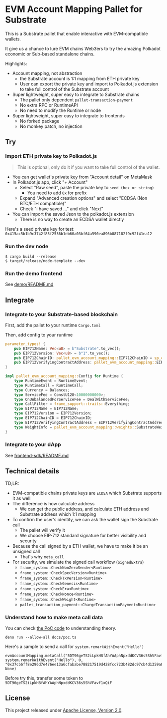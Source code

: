 EVM Account Mapping Pallet for Substrate
====

This is a Substrate pallet that enable interactive with EVM-compatible wallets.

It give us a chance to lure EVM chains Web3ers to try the amazing Polkadot economic or Sub-based standalone chains.

Highlights:
- Account mapping, not abstraction
  - the Substrate account is 1:1 mapping from ETH private key
  - User can export the private key and import to Polkadot.js extension to take full control of the Substrate account 
- Super lightweight, super easy to integrate to Substrate chains
  - The pallet only dependent `pallet-transaction-payment`
  - No extra RPC or RuntimeAPI
  - No need to modify the Runtime or node
- Super lightweight, super easy to integrate to frontends
  - No forked package
  - No monkey patch, no injection

## Try

### Import ETH private key to Polkadot.js

> This is optional, only do it if you want to take full control of the wallet.

- You can get wallet's private key from "Account detail" on MetaMask
- In Polkadot.js app, click "+ Account"
  - Select "Raw seed", paste the private key to `seed (hex or string)`
    - You need to add `0x` for prefix
  - Expand "Advanced creation options" and select "ECDSA (Non BTC/ETH compatible)"
  - Check "I have saved ..." and click "Next"
- You can import the saved Json to the polkadot.js extension
  - There is no way to create an ECDSA wallet directly

Here's a seed private key for test:
`0x415ac5b1b9c3742f85f2536b1eb60a03bf64a590ea896b087182f9c92f41ea12`

### Run the dev node

```
$ cargo build --release
$ target/release/node-template --dev
```

### Run the demo frontend

See [demo/README.md](demo/README.md)

## Integrate

### Integrate to your Substrate-based blockchain

First, add the pallet to your runtime `Cargo.toml`

Then, add config to your runtime

```rust
parameter_types! {
	pub EIP712Name: Vec<u8> = b"Substrate".to_vec();
	pub EIP712Version: Vec<u8> = b"1".to_vec();
	pub EIP712ChainID: pallet_evm_account_mapping::EIP712ChainID = sp_core::U256::from(0);
	pub EIP712VerifyingContractAddress: pallet_evm_account_mapping::EIP712VerifyingContractAddress = sp_core::H160::from([0u8; 20]);
}

impl pallet_evm_account_mapping::Config for Runtime {
	type RuntimeEvent = RuntimeEvent;
	type RuntimeCall = RuntimeCall;
	type Currency = Balances;
	type ServiceFee = ConstU128<10000000000>;
	type OnUnbalancedForServiceFee = DealWithServiceFee;
	type CallFilter = frame_support::traits::Everything;
	type EIP712Name = EIP712Name;
	type EIP712Version = EIP712Version;
	type EIP712ChainID = EIP712ChainID;
	type EIP712VerifyingContractAddress = EIP712VerifyingContractAddress;
	type WeightInfo = pallet_evm_account_mapping::weights::SubstrateWeight<Runtime>;
}
```

### Integrate to your dApp

See [frontend-sdk/README.md](frontend-sdk/README.md)

## Technical details

TD;LR:
- EVM-compatible chains private keys are `ECDSA` which Substrate supports it as well
- The difference is how calculate address
  - We can get the public address, and calculate ETH address and Substrate address which 1:1 mapping
- To confirm the user's identity, we can ask the wallet sign the Substrate call
  - The pallet will verify it
  - We choose EIP-712 standard signature for better visibility and security
- Because the call signed by a ETH wallet, we have to make it be an unsigned call
  - That's why `meta_call`
- For security, we simulate the signed call workflow (`SignedExtra`)
  - `frame_system::CheckNonZeroSender<Runtime>`
  - `frame_system::CheckSpecVersion<Runtime>`
  - `frame_system::CheckTxVersion<Runtime>`
  - `frame_system::CheckGenesis<Runtime>`
  - `frame_system::CheckEra<Runtime>`
  - `frame_system::CheckNonce<Runtime>`
  - `frame_system::CheckWeight<Runtime>`
  - `pallet_transaction_payment::ChargeTransactionPayment<Runtime>`

### Understand how to make meta call data

You can check [the PoC code](docs/poc.ts) to understanding theory.

`deno run --allow-all docs/poc.ts`

Here's a sample to send a call for `system.remarkWithEvent("Hello")`

```
evmAccountMapping.metaCall("5DT96geTS2iLpkH8fAhYAAphNpxddKCV36s5ShVFavf1xQiF", system.remarkWithEvent("Hello"), 0, "0x37cb6ff8e296d7e476ee13a6cfababe788217519d428fcc723b482dc97cb4d1359a8d1c020fe3cebc1d06a67e61b1f0e296739cecacc640b0ba48e8a7555472e1b", None)
```

Before try this, transfer some token to `5DT96geTS2iLpkH8fAhYAAphNpxddKCV36s5ShVFavf1xQiF`

## License

This project released under [Apache License, Version 2.0](https://opensource.org/license/apache-2-0/).

